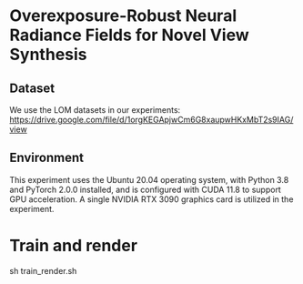 # Overexposure-Robust Neural Radiance Fields for Novel View Synthesis
## Dataset
We use the LOM datasets in our experiments:
https://drive.google.com/file/d/1orgKEGApjwCm6G8xaupwHKxMbT2s9IAG/view
## Environment
This experiment uses the Ubuntu 20.04 operating system, with Python 3.8 and PyTorch 2.0.0 installed, and is configured with CUDA 11.8 to support GPU acceleration. A single NVIDIA RTX 3090 graphics card is utilized in the experiment.

# Train and render 
sh train_render.sh
